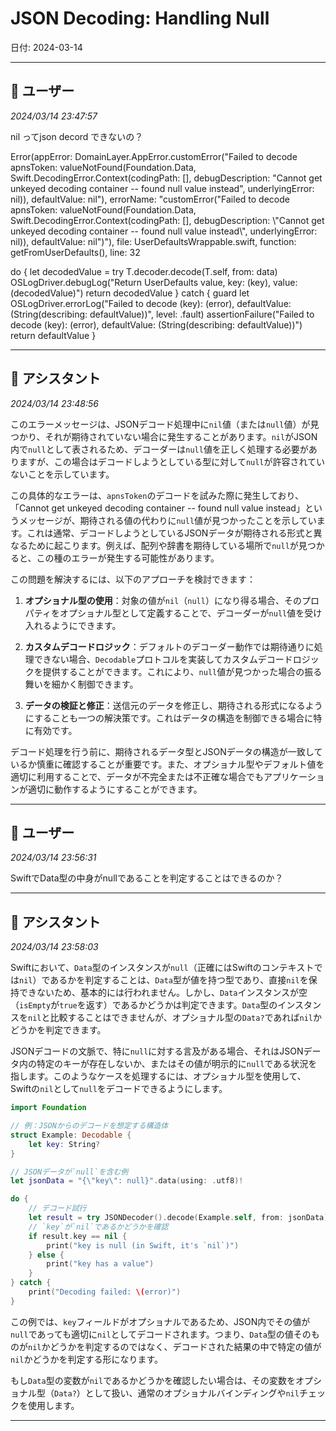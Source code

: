 # JSON Decoding: Handling Null

日付: 2024-03-14

---

## 👤 ユーザー
*2024/03/14 23:47:57*

nil ってjson decord できないの？

Error(appError: DomainLayer.AppError.customError("Failed to decode apnsToken: valueNotFound(Foundation.Data, Swift.DecodingError.Context(codingPath: [], debugDescription: \"Cannot get unkeyed decoding container -- found null value instead\", underlyingError: nil)), defaultValue: nil"), errorName: "customError(\"Failed to decode apnsToken: valueNotFound(Foundation.Data, Swift.DecodingError.Context(codingPath: [], debugDescription: \\\"Cannot get unkeyed decoding container -- found null value instead\\\", underlyingError: nil)), defaultValue: nil\")"), file: UserDefaultsWrappable.swift, function: getFromUserDefaults(), line: 32

do {
            let decodedValue = try T.decoder.decode(T.self, from: data)
            OSLogDriver.debugLog("Return UserDefaults value, key: \(key), value: \(decodedValue)")
            return decodedValue
        } catch {
            guard let
            OSLogDriver.errorLog("Failed to decode \(key): \(error), defaultValue: \(String(describing: defaultValue))", level: .fault)
            assertionFailure("Failed to decode \(key): \(error), defaultValue: \(String(describing: defaultValue))")
            return defaultValue
        }

---

## 🤖 アシスタント
*2024/03/14 23:48:56*

このエラーメッセージは、JSONデコード処理中に`nil`値（または`null`値）が見つかり、それが期待されていない場合に発生することがあります。`nil`がJSON内で`null`として表されるため、デコーダーは`null`値を正しく処理する必要がありますが、この場合はデコードしようとしている型に対して`null`が許容されていないことを示しています。

この具体的なエラーは、`apnsToken`のデコードを試みた際に発生しており、「Cannot get unkeyed decoding container -- found null value instead」というメッセージが、期待される値の代わりに`null`値が見つかったことを示しています。これは通常、デコードしようとしているJSONデータが期待される形式と異なるために起こります。例えば、配列や辞書を期待している場所で`null`が見つかると、この種のエラーが発生する可能性があります。

この問題を解決するには、以下のアプローチを検討できます：

1. **オプショナル型の使用**：対象の値が`nil`（`null`）になり得る場合、そのプロパティをオプショナル型として定義することで、デコーダーが`null`値を受け入れるようにできます。

2. **カスタムデコードロジック**：デフォルトのデコーダー動作では期待通りに処理できない場合、`Decodable`プロトコルを実装してカスタムデコードロジックを提供することができます。これにより、`null`値が見つかった場合の振る舞いを細かく制御できます。

3. **データの検証と修正**：送信元のデータを修正し、期待される形式になるようにすることも一つの解決策です。これはデータの構造を制御できる場合に特に有効です。

デコード処理を行う前に、期待されるデータ型とJSONデータの構造が一致しているか慎重に確認することが重要です。また、オプショナル型やデフォルト値を適切に利用することで、データが不完全または不正確な場合でもアプリケーションが適切に動作するようにすることができます。

---

## 👤 ユーザー
*2024/03/14 23:56:31*

SwiftでData型の中身がnullであることを判定することはできるのか？

---

## 🤖 アシスタント
*2024/03/14 23:58:03*

Swiftにおいて、`Data`型のインスタンスが`null`（正確にはSwiftのコンテキストでは`nil`）であるかを判定することは、`Data`型が値を持つ型であり、直接`nil`を保持できないため、基本的には行われません。しかし、`Data`インスタンスが空（`isEmpty`が`true`を返す）であるかどうかは判定できます。`Data`型のインスタンスを`nil`と比較することはできませんが、オプショナル型の`Data?`であれば`nil`かどうかを判定できます。

JSONデコードの文脈で、特に`null`に対する言及がある場合、それはJSONデータ内の特定のキーが存在しないか、またはその値が明示的に`null`である状況を指します。このようなケースを処理するには、オプショナル型を使用して、Swiftの`nil`として`null`をデコードできるようにします。

```swift
import Foundation

// 例：JSONからのデコードを想定する構造体
struct Example: Decodable {
    let key: String?
}

// JSONデータが`null`を含む例
let jsonData = "{\"key\": null}".data(using: .utf8)!

do {
    // デコード試行
    let result = try JSONDecoder().decode(Example.self, from: jsonData)
    // `key`が`nil`であるかどうかを確認
    if result.key == nil {
        print("key is null (in Swift, it's `nil`)")
    } else {
        print("key has a value")
    }
} catch {
    print("Decoding failed: \(error)")
}
```

この例では、`key`フィールドがオプショナルであるため、JSON内でその値が`null`であっても適切に`nil`としてデコードされます。つまり、`Data`型の値そのものが`nil`かどうかを判定するのではなく、デコードされた結果の中で特定の値が`nil`かどうかを判定する形になります。

もし`Data`型の変数が`nil`であるかどうかを確認したい場合は、その変数をオプショナル型（`Data?`）として扱い、通常のオプショナルバインディングや`nil`チェックを使用します。

---

